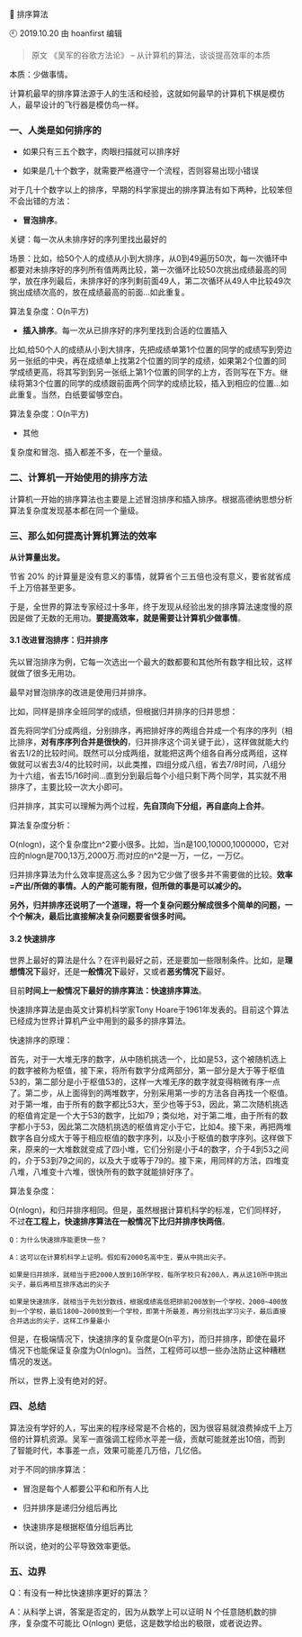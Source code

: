 🐾 排序算法

🕘 2019.10.20 由 hoanfirst 编辑

> 原文 《吴军的谷歌方法论》 – 从计算机的算法，谈谈提高效率的本质

本质：少做事情。

计算机最早的排序算法源于人的生活和经验，这就如何最早的计算机下棋是模仿人，最早设计的飞行器是模仿鸟一样。

### 一、人类是如何排序的

- 如果只有三五个数字，肉眼扫描就可以排序好

- 如果是几十个数字，就需要严格遵守一个流程，否则容易出现小错误

对于几十个数字以上的排序，早期的科学家提出的排序算法有如下两种，比较笨但不会出错的方法：

- **冒泡排序**。

关键：每一次从未排序好的序列里找出最好的

场景：比如，给50个人的成绩从小到大排序，从0到49遍历50次，每一次循环中都要对未排序好的序列所有值两两比较，第一次循环比较50次挑出成绩最高的同学，放在序列最后，未排序好的序列剩前面49人，第二次循环从49人中比较49次挑出成绩次高的，放在成绩最高的前面...如此重复。

算法复杂度：O(n平方)

- **插入排序**。每一次从已排序好的序列里找到合适的位置插入

比如,给50个人的成绩从小到大排序，先把成绩单第1个位置的同学的成绩写到旁边另一张纸的中央，再在成绩单上找第2个位置的同学的成绩，如果第2个位置的同学成绩更高，将其写到到另一张纸上第1个位置的同学的上方，否则写在下方。继续将第3个位置的同学的成绩跟前面两个同学的成绩比较，插入到相应的位置...如此重复。当然，白纸要留够空白。

算法复杂度：O(n平方)

- 其他

复杂度和冒泡、插入都差不多，在一个量级。


### 二、计算机一开始使用的排序方法

计算机一开始的排序算法也主要是上述冒泡排序和插入排序。根据高德纳思想分析算法复杂度发现基本都在同一个量级。


### 三、那么如何提高计算机算法的效率

**从计算量出发。**

节省 20% 的计算量是没有意义的事情，就算省个三五倍也没有意义，要省就省成千上万倍甚至更多。

于是，全世界的算法专家经过十多年，终于发现从经验出发的排序算法速度慢的原因是做了无数的无用功。**要提高效率，就是需要让计算机少做事情**。

#### 3.1 改进冒泡排序：归并排序

先以冒泡排序为例，它每一次选出一个最大的数都要和其他所有数字相比较，这样就做了很多无用功。

最早对冒泡排序的改进是使用归并排序。

比如，同样是排序全班同学的成绩，但根据归并排序的归并思想：

首先将同学们分成两组，分别排序，再把排好序的两组合并成一个有序的序列（相比排序，**对有序序列合并是很快的**，归并排序这个词关键于此），这样做就能大约省去1/2的比较时间。既然可以分成两组，就能把这两个组各自再分成两组，这样做就可以省去3/4的比较时间，以此类推，四组分成八组，省去7/8时间，八组分为十六组，省去15/16时间...直到分到最后每个小组只剩下两个同学，其实就不用排序了，主要比较一次大小即可。

归并排序，其实可以理解为两个过程，**先自顶向下分组，再自底向上合并**。

算法复杂度分析：

O(nlogn)，这个复杂度比n^2要小很多。比如，当n是100,10000,1000000，它对应的nlogn是700,13万,2000万.而对应的n^2是一万，一亿，一万亿。

归并排序算法为什么效率提高这么多？因为它少做了很多并不需要做的比较。**效率=产出/所做的事情。人的产能可能有限，但所做的事是可以减少的。**

**另外，归并排序还说明了一个道理，将一个复杂问题分解成很多个简单的问题，一个个解决，最后比直接解决复杂问题要省很多时间。**

#### 3.2 快速排序

世界上最好的算法是什么？在评判最好之前，还是要加一些限制条件。比如，是**理想情况下**最好，还是**一般情况下**最好，又或者**恶劣情况下**最好。

目前**时间上一般情况下最好的排序算法：快速排序算法**。

快速排序算法是由英文计算机科学家Tony Hoare于1961年发表的。目前这个算法已经成为世界计算机产业中用到的最多的排序算法。

快速排序的原理：

首先，对于一大堆无序的数字，从中随机挑选一个，比如是53，这个被随机选上的数字被称为枢值，接下来，将所有数字分成两部分，第一部分是大于等于枢值53的，第二部分是小于枢值53的，这样一大堆无序的数字就变得稍微有序一点了。第二步，从上面得到的两堆数字，分别采用第一步的方法各自再找一个枢值。对于第一堆，由于所有的数字都比53大，至少也等于53，因此，第二次随机挑选的枢值肯定是一个大于53的数字，比如79；类似地，对于第二堆，由于所有的数字都小于53，因此第二次随机挑选的枢值肯定小于它，比如4。接下来，再把两堆数字各自分成大于等于相应枢值的数字序列，以及小于枢值的数字序列。这样做下来，原来的一大堆数就变成了四小堆，它们分别是小于4的数字，介于4到53之间的，介于53到79之间的，以及大于或等于79的。接下来，用同样的方法，四堆变八堆，八堆变十六堆，很快所有的数字就能排好序了。

算法复杂度：

O(nlogn)，和归并排序相同。但是，虽然根据计算机科学的标准，它们同样好，不过**在工程上，快速排序算法在一般情况下比归并排序快两倍**。

```
Q：为什么快速排序能更快一些？

A：这可以在计算机科学上证明。假如有2000名高中生，要从中挑出尖子。

如果是归并排序，就相当于把2000人放到10所学校，每所学校只有200人，再从这10所中挑出尖子，最后再相互排序选出的尖子

如果是快速排序，就相当于先划分数线，根据成绩高低把排前200放到一个学校，2000~400放到一个学校，最后1800~2000放到一个学校，即第十所最差，再分别找出学习尖子，最后直接合并选出的尖子，这样工作量最小

```

但是，在极端情况下，快速排序的复杂度是O(n平方)，而归并排序，即使在最坏情况下也能保证复杂度为O(nlogn)。当然，工程师可以想一些办法防止这种糟糕情况的发送。

所以，世界上没有绝对的好。



### 四、总结

算法没有学好的人，写出来的程序经常是不合格的，因为很容易就浪费掉成千上万倍的计算机资源。吴军一直强调工程师水平差一级，贡献可能就差出10倍，而到了智能时代，本事差一点，效果可能差几万倍，几亿倍。

对于不同的排序算法：

- 冒泡是每个人都要公平和和所有人比

- 归并排序是递归分组后再比

- 快速排序是根据枢值分组后再比

所以说，绝对的公平导致效率更低。


### 五、边界

Q：有没有一种比快速排序更好的算法？

A：从科学上讲，答案是否定的，因为从数学上可以证明 N 个任意随机数的排序，复杂度不可能比 O(nlogn) 更低，这是数学给出的极限，或者说边界。
